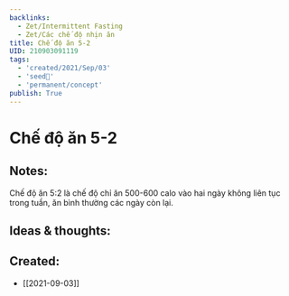 ```yaml
---
backlinks:
  - Zet/Intermittent Fasting
  - Zet/Các chế độ nhịn ăn
title: Chế độ ăn 5-2
UID: 210903091119
tags:
  - 'created/2021/Sep/03'
  - 'seed🥜'
  - 'permanent/concept'
publish: True
---
```

# Chế độ ăn 5-2

## Notes:
Chế độ ăn 5:2 là chế độ chỉ ăn 500-600 calo vào hai ngày không liên tục trong tuần, ăn bình thường các ngày còn lại.

## Ideas & thoughts:

## Created:
- [[2021-09-03]]
